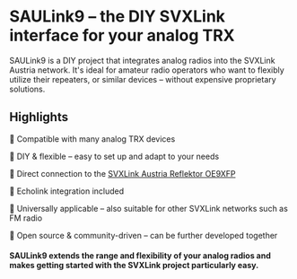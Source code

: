 # SAULink9 – the DIY SVXLink interface for your analog TRX

SAULink9 is a DIY project that integrates analog radios into the SVXLink Austria network. 
It's ideal for amateur radio operators who want to flexibly utilize their repeaters, or similar devices – without expensive proprietary solutions.

## Highlights

🔹 Compatible with many analog TRX devices

🔹 DIY & flexible – easy to set up and adapt to your needs

🔹 Direct connection to the [SVXLink Austria Reflektor OE9XFP](http://oe9xvi.dyndns.org:46197)

🔹 Echolink integration included

🔹 Universally applicable – also suitable for other SVXLink networks such as FM radio

🔹 Open source & community-driven – can be further developed together

#### SAULink9 extends the range and flexibility of your analog radios and makes getting started with the SVXLink project particularly easy.





